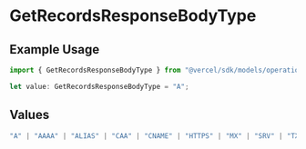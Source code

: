 # GetRecordsResponseBodyType

## Example Usage

```typescript
import { GetRecordsResponseBodyType } from "@vercel/sdk/models/operations";

let value: GetRecordsResponseBodyType = "A";
```

## Values

```typescript
"A" | "AAAA" | "ALIAS" | "CAA" | "CNAME" | "HTTPS" | "MX" | "SRV" | "TXT" | "NS"
```